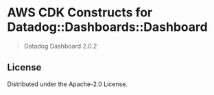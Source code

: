 # AWS CDK Constructs for Datadog::Dashboards::Dashboard

> Datadog Dashboard 2.0.2


## License

Distributed under the Apache-2.0 License.
